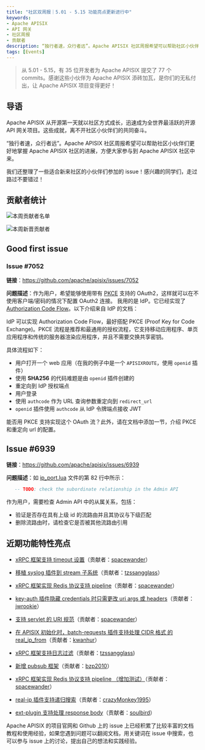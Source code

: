 ```yaml
---
title: "社区双周报｜5.01 - 5.15 功能亮点更新进行中"
keywords: 
- Apache APISIX
- API 网关
- 社区周报
- 贡献者
description: “独行者速，众行者远”。Apache APISIX 社区周报希望可以帮助社区小伙伴们更好地掌握 Apache APISIX 社区的每周进展，方便大家参与到 Apache APISIX 社区中来。
tags: [Events]
---
```


> 从 5.01 - 5.15，有 35 位开发者为 Apache APISIX 提交了 77 个 commits。感谢这些小伙伴为 Apache APISIX 添砖加瓦，是你们的无私付出，让 Apache APISIX 项目变得更好！

<!--truncate-->

## 导语

Apache APISIX 从开源第一天就以社区方式成长，迅速成为全世界最活跃的开源 API 网关项目。这些成就，离不开社区小伙伴们的共同奋斗。

“独行者速，众行者远”。Apache APISIX 社区周报希望可以帮助社区小伙伴们更好地掌握 Apache APISIX 社区的进展，方便大家参与到 Apache APISIX 社区中来。

我们还整理了一些适合新来社区的小伙伴们参加的 issue！感兴趣的同学们，走过路过不要错过！

## 贡献者统计

![本周贡献者名单](https://static.apiseven.com/202108/1652939409552-1bae4e92-f70a-4715-9ba0-fb0dff31ebf9.png)

![本周新晋贡献者](https://static.apiseven.com/202108/1652939511212-d95ad226-f8ff-41b7-a4c5-03ac049b4d5c.png)

## Good first issue

### Issue #7052

**链接**：https://github.com/apache/apisix/issues/7052

**问题描述**：作为用户，希望能够使用带有 [PKCE](https://oauth.net/2/pkce/) 支持的 OAuth2，这样就可以在不使用客户端/密码的情况下配置 OAuth2 连接。 我用的是 IdP。它已经实现了 [Authorization Code Flow](https://openid.net/specs/openid-connect-core-1_0.html#CodeFlowAuth)。以下介绍来自 IdP 的文档：

IdP 可以实现 Authorization Code Flow，最好搭配 PKCE (Proof Key for Code Exchange)。PKCE 流程是推荐和最通用的授权流程，它支持移动应用程序、单页应用程序和传统的服务器渲染应用程序，并且不需要交换共享密钥。

具体流程如下：

- 用户打开一个 web 应用（在我的例子中是一个 `APISIXROUTE`，使用 `openid` 插件）
- 使用 **SHA256** 的代码难题是由 `openid` 插件创建的
- 重定向到 IdP 授权端点
- 用户登录
- 使用 `authcode` 作为 URL 查询参数重定向到 `redirect_url`
- `openid` 插件使用 `authcode` 从 IdP 令牌端点接收 JWT

能否用 PKCE 支持实现这个 OAuth 流？此外，请在文档中添加一节，介绍 PKCE 和重定向 url 的配置。

## Issue #6939

**链接**：https://github.com/apache/apisix/issues/6939

**问题描述**：如 [ip_port.lua](https://github.com/apache/apisix/blob/dbe7eeebba06229d4a8df75263f2a78301cc1ca0/apisix/stream/router/ip_port.lua#L82) 文件的第 82 行中所示：

```Lua
   -- TODO: check the subordinate relationship in the Admin API
```

作为用户，需要检查 Admin API 中的从属关系，包括：

- 验证是否存在具有上级 id 的流路由并且其协议与下级匹配
- 删除流路由时，请检查它是否被其他流路由引用

## 近期功能特性亮点

- [xRPC 框架支持 timeout 设置](https://github.com/apache/apisix/pull/6965)（贡献者：[spacewander](https://github.com/spacewander)）

- [移植 syslog 插件到 stream 子系统](https://github.com/apache/apisix/pull/6953)（贡献者：[tzssangglass](https://github.com/tzssangglass)）

- [xRPC 框架实现 Redis 协议支持 pipeline](https://github.com/apache/apisix/pull/6959)（贡献者：[spacewander](https://github.com/spacewander)）

- [key-auth 插件隐藏 credentials 时只需更改 uri args 或 headers](https://github.com/apache/apisix/pull/6991)（贡献者：[jwrookie](https://github.com/jwrookie)）

- [支持 servlet 的 URI 规范](https://github.com/apache/apisix/pull/6984)（贡献者：[spacewander](https://github.com/spacewander)）

- [在 APISIX 初始化时，batch-requests 插件支持处理 CIDR 格式 的 real_ip_from](https://github.com/apache/apisix/pull/6981)（贡献者：[kwanhur](https://github.com/kwanhur)）

- [xRPC 框架支持日志过滤](https://github.com/apache/apisix/pull/6960)（贡献者：[tzssangglass](https://github.com/tzssangglass))

- [新增 pubsub 框架](https://github.com/apache/apisix/pull/7028)（贡献者：[bzp2010](https://github.com/bzp2010)）

- [xRPC 框架实现 Redis 协议支持 pipeline （增加测试）](https://github.com/apache/apisix/pull/7031)（贡献者：[spacewander](https://github.com/spacewander)）

- [real-ip 插件支持递归搜索](https://github.com/apache/apisix/pull/6988)（贡献者：[crazyMonkey1995](https://github.com/crazyMonkey1995)）

- [ext-plugin 支持处理 response body](https://github.com/apache/apisix/pull/6968)（贡献者：[soulbird](https://github.com/soulbird)）

Apache APISIX 的项目官网和 Github 上的 issue 上已经积累了比较丰富的文档教程和使用经验，如果您遇到问题可以翻阅文档，用关键词在 issue 中搜索，也可以参与 issue 上的讨论，提出自己的想法和实践经验。
